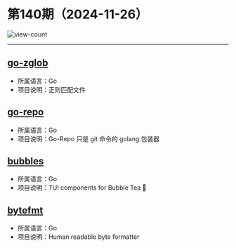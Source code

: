 # 第140期（2024-11-26）

![view-count](https://count.getloli.com/@xiaoxuan6-weekly-20241126)

---
## [go-zglob](https://github.com/mattn/go-zglob)
- 所属语言：Go
- 项目说明：正则匹配文件

## [go-repo](https://github.com/fsamin/go-repo)
- 所属语言：Go
- 项目说明：Go-Repo 只是 git 命令的 golang 包装器

## [bubbles](https://github.com/charmbracelet/bubbles)
- 所属语言：Go
- 项目说明：TUI components for Bubble Tea 🫧

## [bytefmt](https://github.com/cloudfoundry/bytefmt)
- 所属语言：Go
- 项目说明：Human readable byte formatter
